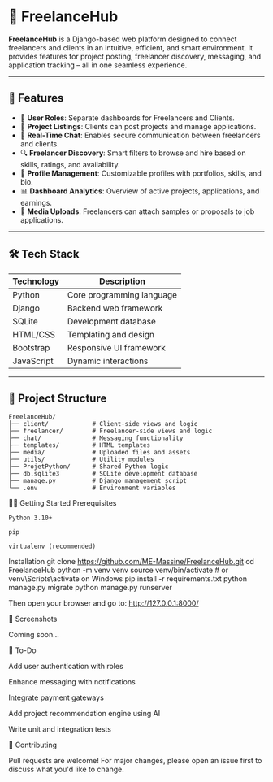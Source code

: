 # 💼 FreelanceHub

**FreelanceHub** is a Django-based web platform designed to connect freelancers and clients in an intuitive, efficient, and smart environment. It provides features for project posting, freelancer discovery, messaging, and application tracking – all in one seamless experience.

---

## 🚀 Features

- 👤 **User Roles**: Separate dashboards for Freelancers and Clients.  
- 📄 **Project Listings**: Clients can post projects and manage applications.  
- 💬 **Real-Time Chat**: Enables secure communication between freelancers and clients.  
- 🔍 **Freelancer Discovery**: Smart filters to browse and hire based on skills, ratings, and availability.  
- 📁 **Profile Management**: Customizable profiles with portfolios, skills, and bio.  
- 📊 **Dashboard Analytics**: Overview of active projects, applications, and earnings.  
- 📎 **Media Uploads**: Freelancers can attach samples or proposals to job applications.

---

## 🛠️ Tech Stack

| Technology | Description               |
|------------|---------------------------|
| Python     | Core programming language |
| Django     | Backend web framework     |
| SQLite     | Development database      |
| HTML/CSS   | Templating and design     |
| Bootstrap  | Responsive UI framework   |
| JavaScript | Dynamic interactions      |

---

## 📁 Project Structure

```plaintext
FreelanceHub/
├── client/            # Client-side views and logic
├── freelancer/        # Freelancer-side views and logic
├── chat/              # Messaging functionality
├── templates/         # HTML templates
├── media/             # Uploaded files and assets
├── utils/             # Utility modules
├── ProjetPython/      # Shared Python logic
├── db.sqlite3         # SQLite development database
├── manage.py          # Django management script
└── .env               # Environment variables
```

🧑‍💻 Getting Started
Prerequisites

    Python 3.10+

    pip

    virtualenv (recommended)

Installation
git clone https://github.com/ME-Massine/FreelanceHub.git
cd FreelanceHub
python -m venv venv
source venv/bin/activate      # or venv\Scripts\activate on Windows
pip install -r requirements.txt
python manage.py migrate
python manage.py runserver

Then open your browser and go to:
http://127.0.0.1:8000/

📸 Screenshots

Coming soon...

🧩 To-Do

Add user authentication with roles

Enhance messaging with notifications

Integrate payment gateways

Add project recommendation engine using AI

Write unit and integration tests


🤝 Contributing

Pull requests are welcome!
For major changes, please open an issue first to discuss what you'd like to change.
